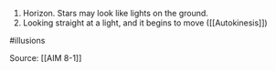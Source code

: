 1. Horizon. Stars may look like lights on the ground.
2. Looking straight at a light, and it begins to move ([[Autokinesis]])

#illusions 

Source: [[AIM 8-1]]